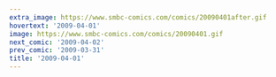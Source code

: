 ```yaml
---
extra_image: https://www.smbc-comics.com/comics/20090401after.gif
hovertext: '2009-04-01'
image: https://www.smbc-comics.com/comics/20090401.gif
next_comic: '2009-04-02'
prev_comic: '2009-03-31'
title: '2009-04-01'
---
```


